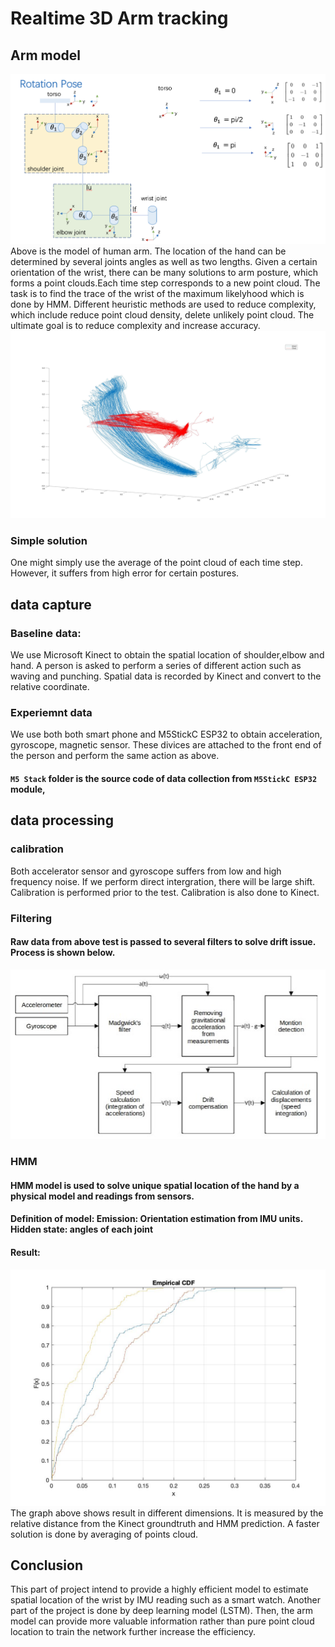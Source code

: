 # Realtime 3D Arm tracking 
## Arm model
![error](armmodel.png)
Above is the model of human arm. The location of the hand can be determined by several joints angles as well as two lengths. Given a certain orientation of the wrist, there can be many solutions to arm posture, which forms a point clouds.Each time step corresponds to a new point cloud. The task is to find the trace of the wrist of the maximum likelyhood which is done by HMM. Different heuristic methods are used to reduce complexity, which include reduce point cloud density, delete unlikely point cloud. The ultimate goal is to reduce complexity and increase accuracy.  
![error](comparison.jpg)
### Simple solution
One might simply use the average of the point cloud of each time step. However, it suffers from high error for certain postures.

## data capture
### Baseline data:
We use Microsoft Kinect to obtain the spatial location of shoulder,elbow and hand. A person is asked to perform a series of different action such as waving and punching. Spatial data is recorded by Kinect and convert to the relative coordinate.
### Experiemnt data
We use both both smart phone and M5StickC ESP32 to obtain acceleration, gyroscope, magnetic sensor. These divices are attached to the front end of the person and perform the same action as above. 
#### ``M5 Stack`` folder is the source code of data collection from ``M5StickC ESP32`` module, 
## data processing
### calibration
Both accelerator sensor and gyroscope suffers from low and high frequency noise. If we perform direct intergration, there will be large shift. Calibration is performed prior to the test. Calibration is also done to Kinect.
### Filtering
#### Raw data from above test is passed to several filters to solve drift issue. Process is shown below.
![error](filter.jpg)
### HMM
#### HMM model is used to solve unique spatial location of the hand by a physical model and readings from sensors.
#### Definition of model: Emission: Orientation estimation from IMU units. Hidden state: angles of each joint
#### Result:
![error](untitled.jpcptg.jpg)
The graph above shows result in different dimensions. It is measured by the relative distance from the Kinect groundtruth and HMM prediction. A faster solution is done by averaging of points cloud.
## Conclusion
This part of project intend to provide a highly efficient model to estimate spatial location of the wrist by IMU reading such as a smart watch. Another part of the project is done by deep learning model (LSTM). Then, the arm model can provide more valuable information rather than pure point cloud location to train the network further increase the efficiency. 